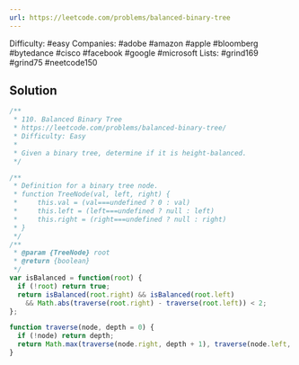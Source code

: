```yaml
---
url: https://leetcode.com/problems/balanced-binary-tree
---
```


Difficulty: #easy
Companies: #adobe #amazon #apple #bloomberg #bytedance #cisco #facebook #google #microsoft
Lists: #grind169 #grind75 #neetcode150

## Solution

```javascript
/**
 * 110. Balanced Binary Tree
 * https://leetcode.com/problems/balanced-binary-tree/
 * Difficulty: Easy
 *
 * Given a binary tree, determine if it is height-balanced.
 */

/**
 * Definition for a binary tree node.
 * function TreeNode(val, left, right) {
 *     this.val = (val===undefined ? 0 : val)
 *     this.left = (left===undefined ? null : left)
 *     this.right = (right===undefined ? null : right)
 * }
 */
/**
 * @param {TreeNode} root
 * @return {boolean}
 */
var isBalanced = function(root) {
  if (!root) return true;
  return isBalanced(root.right) && isBalanced(root.left)
    && Math.abs(traverse(root.right) - traverse(root.left)) < 2;
};

function traverse(node, depth = 0) {
  if (!node) return depth;
  return Math.max(traverse(node.right, depth + 1), traverse(node.left, depth + 1));
}

```
